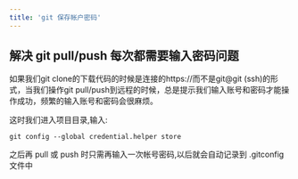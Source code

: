 ```yaml
---
title: 'git 保存帐户密码'
---
```

## 解决 git pull/push 每次都需要输入密码问题

如果我们git clone的下载代码的时候是连接的https://而不是git@git (ssh)的形式，当我们操作git pull/push到远程的时候，总是提示我们输入账号和密码才能操作成功，频繁的输入账号和密码会很麻烦。

这时我们进入项目目录,输入:

```git
git config --global credential.helper store
```

之后再 pull 或 push 时只需再输入一次帐号密码,以后就会自动记录到 .gitconfig 文件中
